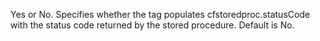 Yes or No. Specifies whether the tag populates cfstoredproc.statusCode with the status code
returned by the stored procedure. Default is No.
